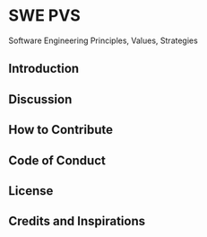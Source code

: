 # SWE PVS

Software Engineering Principles, Values, Strategies

## Introduction

## Discussion

## How to Contribute

## Code of Conduct

## License

## Credits and Inspirations
